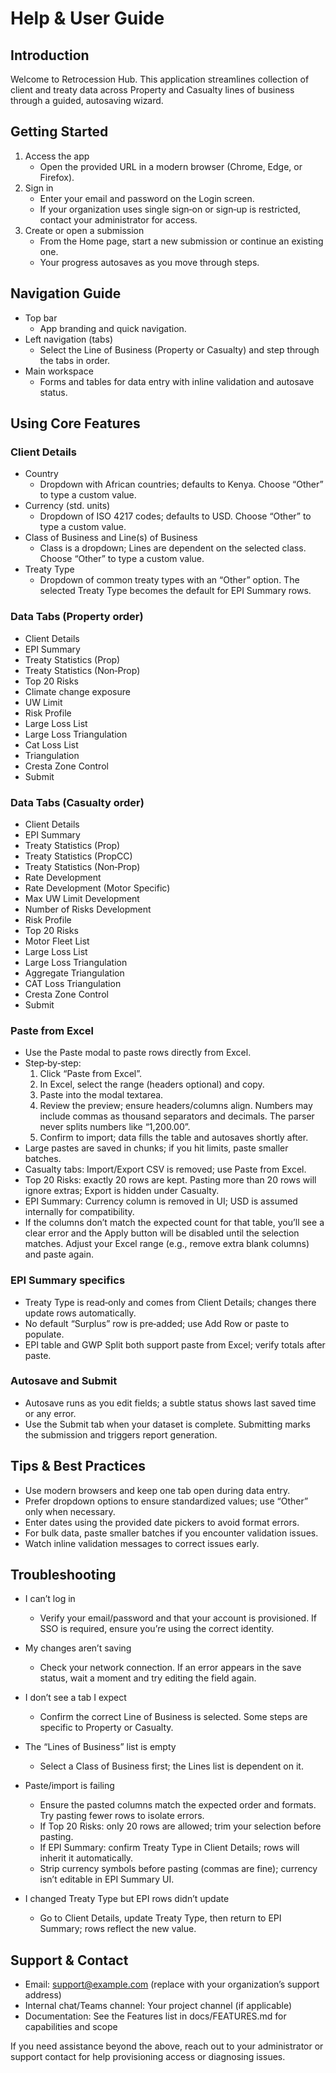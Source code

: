 # Help & User Guide

## Introduction

Welcome to Retrocession Hub. This application streamlines collection of client and treaty data across Property and Casualty lines of business through a guided, autosaving wizard.

## Getting Started

1. Access the app
   - Open the provided URL in a modern browser (Chrome, Edge, or Firefox).
2. Sign in
   - Enter your email and password on the Login screen.
   - If your organization uses single sign‑on or sign‑up is restricted, contact your administrator for access.
3. Create or open a submission
   - From the Home page, start a new submission or continue an existing one.
   - Your progress autosaves as you move through steps.

## Navigation Guide

- Top bar
  - App branding and quick navigation.
- Left navigation (tabs)
  - Select the Line of Business (Property or Casualty) and step through the tabs in order.
- Main workspace
  - Forms and tables for data entry with inline validation and autosave status.

## Using Core Features

### Client Details
- Country
  - Dropdown with African countries; defaults to Kenya. Choose “Other” to type a custom value.
- Currency (std. units)
  - Dropdown of ISO 4217 codes; defaults to USD. Choose “Other” to type a custom value.
- Class of Business and Line(s) of Business
  - Class is a dropdown; Lines are dependent on the selected class. Choose “Other” to type a custom value.
- Treaty Type
  - Dropdown of common treaty types with an “Other” option. The selected Treaty Type becomes the default for EPI Summary rows.

### Data Tabs (Property order)
- Client Details
- EPI Summary
- Treaty Statistics (Prop)
- Treaty Statistics (Non‑Prop)
- Top 20 Risks
- Climate change exposure
- UW Limit
- Risk Profile
- Large Loss List
- Large Loss Triangulation
- Cat Loss List
- Triangulation
- Cresta Zone Control
- Submit

### Data Tabs (Casualty order)
- Client Details
- EPI Summary
- Treaty Statistics (Prop)
- Treaty Statistics (PropCC)
- Treaty Statistics (Non‑Prop)
- Rate Development
- Rate Development (Motor Specific)
- Max UW Limit Development
- Number of Risks Development
- Risk Profile
- Top 20 Risks
- Motor Fleet List
- Large Loss List
- Large Loss Triangulation
- Aggregate Triangulation
- CAT Loss Triangulation
- Cresta Zone Control
- Submit

### Paste from Excel
- Use the Paste modal to paste rows directly from Excel.
- Step‑by‑step:
  1) Click “Paste from Excel”.
  2) In Excel, select the range (headers optional) and copy.
  3) Paste into the modal textarea.
  4) Review the preview; ensure headers/columns align. Numbers may include commas as thousand separators and decimals. The parser never splits numbers like “1,200.00”.
  5) Confirm to import; data fills the table and autosaves shortly after.
- Large pastes are saved in chunks; if you hit limits, paste smaller batches.
- Casualty tabs: Import/Export CSV is removed; use Paste from Excel.
- Top 20 Risks: exactly 20 rows are kept. Pasting more than 20 rows will ignore extras; Export is hidden under Casualty.
- EPI Summary: Currency column is removed in UI; USD is assumed internally for compatibility.
 - If the columns don’t match the expected count for that table, you’ll see a clear error and the Apply button will be disabled until the selection matches. Adjust your Excel range (e.g., remove extra blank columns) and paste again.

### EPI Summary specifics
- Treaty Type is read‑only and comes from Client Details; changes there update rows automatically.
- No default “Surplus” row is pre‑added; use Add Row or paste to populate.
- EPI table and GWP Split both support paste from Excel; verify totals after paste.

### Autosave and Submit
- Autosave runs as you edit fields; a subtle status shows last saved time or any error.
- Use the Submit tab when your dataset is complete. Submitting marks the submission and triggers report generation.

## Tips & Best Practices

- Use modern browsers and keep one tab open during data entry.
- Prefer dropdown options to ensure standardized values; use “Other” only when necessary.
- Enter dates using the provided date pickers to avoid format errors.
- For bulk data, paste smaller batches if you encounter validation issues.
- Watch inline validation messages to correct issues early.

## Troubleshooting

- I can’t log in
  - Verify your email/password and that your account is provisioned. If SSO is required, ensure you’re using the correct identity.
- My changes aren’t saving
  - Check your network connection. If an error appears in the save status, wait a moment and try editing the field again.
- I don’t see a tab I expect
  - Confirm the correct Line of Business is selected. Some steps are specific to Property or Casualty.
- The “Lines of Business” list is empty
  - Select a Class of Business first; the Lines list is dependent on it.
- Paste/import is failing
  - Ensure the pasted columns match the expected order and formats. Try pasting fewer rows to isolate errors.
  - If Top 20 Risks: only 20 rows are allowed; trim your selection before pasting.
  - If EPI Summary: confirm Treaty Type in Client Details; rows will inherit it automatically.
  - Strip currency symbols before pasting (commas are fine); currency isn’t editable in EPI Summary UI.

- I changed Treaty Type but EPI rows didn’t update
  - Go to Client Details, update Treaty Type, then return to EPI Summary; rows reflect the new value.

## Support & Contact

- Email: support@example.com (replace with your organization’s support address)
- Internal chat/Teams channel: Your project channel (if applicable)
- Documentation: See the Features list in docs/FEATURES.md for capabilities and scope

If you need assistance beyond the above, reach out to your administrator or support contact for help provisioning access or diagnosing issues.
